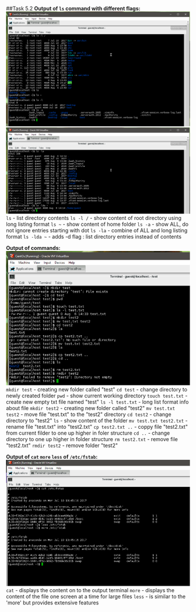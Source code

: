 ##Task 5.2
**Output of `ls` command with different flags:**
![ls1](./screens/ls1.png)
![ls2](./screens/ls2.png)
`ls` - list directory contents
`ls -l /` - show content of root directory using long listing format
`ls ~` - show content of home folder
`ls -a` - show ALL, do not ignore entries starting with dot
`ls -la` - combine of ALL and long listing format
`ls -lda ~` - adds  -d flag : list directory entries instead of contents

**Output of commands:**
![bffo](./screens/bffo.png)
`mkdir test` - creating new folder called "test"
`cd test` - change directory to newly created folder
`pwd` - show current working directory
`touch test.txt` - create new empty txt file named "test"
`ls -l test.txt` - long list format info about file
`mkdir test2` - creating new folder called "test2"
`mv test.txt test2` - move file "test.txt" to the "test2" directory
`cd test2` - change directory to "test2"
`ls` - show content of the folder
`mv test.txt test2.txt` - rename file "test.txt" into "test2.txt"
`cp test2.txt ..` - coppy file "test2.txt" from current filder to one up higher in foler structure
`cd ..` - change directory to one up higher in folder structure
`rm test2.txt` - remove file "test2.txt"
`rmdir test2` - remove folder "test2"

**Output of `cat` `more` `less` of `/etc/fstab`:**
![catmoreless](./screens/catmoreless.png)
`cat` - displays the content on to the output terminal
`more` - displays the content of the file one screen at a time for large files
`less` - is similar to the 'more' but provides extensive features